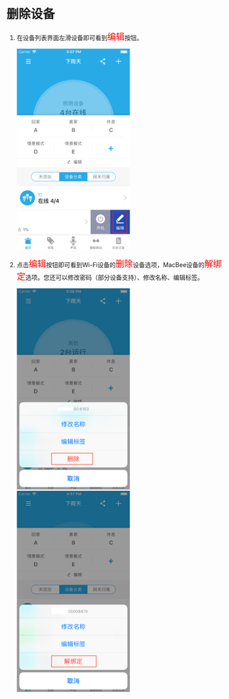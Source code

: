 # 删除设备

1. 在设备列表界面左滑设备即可看到<font style='color:#ff0000;font-size:20px'>编辑</font>按钮。

	<img src="../images/device/设备列表左滑.png" width = "262" height = "465">
	
2. 点击<font style='color:#ff0000;font-size:20px'>编辑</font>按钮即可看到Wi-Fi设备的<font style='color:#ff0000;font-size:20px'>删除</font>设备选项，MacBee设备的<font style='color:#ff0000;font-size:20px'>解绑定</font>选项。您还可以修改密码（部分设备支持）、修改名称、编辑标签。

	<img src="../images/device/设备删除.png" width = "262" height = "465">
	
	<img src="../images/device/设备解绑.png" width = "262" height = "465">